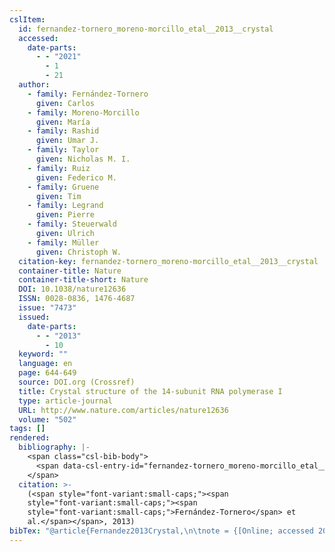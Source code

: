 ```yaml
---
cslItem:
  id: fernandez-tornero_moreno-morcillo_etal__2013__crystal
  accessed:
    date-parts:
      - - "2021"
        - 1
        - 21
  author:
    - family: Fernández-Tornero
      given: Carlos
    - family: Moreno-Morcillo
      given: María
    - family: Rashid
      given: Umar J.
    - family: Taylor
      given: Nicholas M. I.
    - family: Ruiz
      given: Federico M.
    - family: Gruene
      given: Tim
    - family: Legrand
      given: Pierre
    - family: Steuerwald
      given: Ulrich
    - family: Müller
      given: Christoph W.
  citation-key: fernandez-tornero_moreno-morcillo_etal__2013__crystal
  container-title: Nature
  container-title-short: Nature
  DOI: 10.1038/nature12636
  ISSN: 0028-0836, 1476-4687
  issue: "7473"
  issued:
    date-parts:
      - - "2013"
        - 10
  keyword: ""
  language: en
  page: 644-649
  source: DOI.org (Crossref)
  title: Crystal structure of the 14-subunit RNA polymerase I
  type: article-journal
  URL: http://www.nature.com/articles/nature12636
  volume: "502"
tags: []
rendered:
  bibliography: |-
    <span class="csl-bib-body">
      <span data-csl-entry-id="fernandez-tornero_moreno-morcillo_etal__2013__crystal" class="csl-entry"><span class='author-bib'>Fernández-Tornero, Moreno-Morcillo, M., Rashid, U. J., et al.</span>. <span class='date-bib'>(2013)</span>. <span class='title'><b>Crystal structure of the 14-subunit RNA polymerase I</b></span>. <i>Nature</i>, <i>502</i>(7473), 644–649. <span class='URL'><a href='https://doi.org/10.1038/nature12636'>LINK</a></span></span>
    </span>
  citation: >-
    (<span style="font-variant:small-caps;"><span
    style="font-variant:small-caps;"><span
    style="font-variant:small-caps;">Fernández-Tornero</span> et
    al.</span></span>, 2013)
bibTex: "@article{Fernandez2013Crystal,\n\tnote = {[Online; accessed 2021-01-21]},\n\tauthor = {Fern{\\' a}ndez-Tornero, Carlos and Moreno-Morcillo, Mar{\\' i}a and Rashid, Umar J. and Taylor, Nicholas M. I. and Ruiz, Federico M. and Gruene, Tim and Legrand, Pierre and Steuerwald, Ulrich and M{\\\" u}ller, Christoph W.},\n\tjournal = {Nature},\n\tnumber = {7473},\n\tyear = {2013},\n\tmonth = {10},\n\tpages = {644--649},\n\ttitle = {Crystal structure of the 14-subunit {RNA} polymerase {I}},\n\thowpublished = {http://www.nature.com/articles/nature12636},\n\tvolume = {502},\n}\n\n"
---
```

